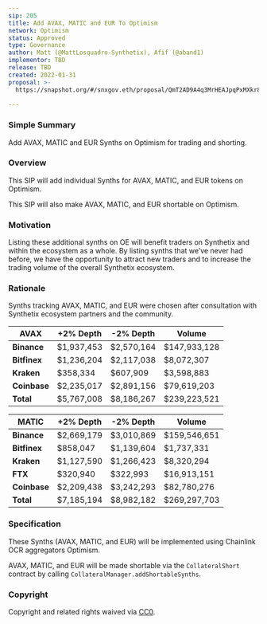 ```yaml
---
sip: 205
title: Add AVAX, MATIC and EUR To Optimism
network: Optimism
status: Approved
type: Governance
author: Matt (@MattLosquadro-Synthetix), Afif (@aband1)
implementor: TBD
release: TBD 
created: 2022-01-31
proposal: >-
  https://snapshot.org/#/snxgov.eth/proposal/QmT2AD9A4q3MrHEAJpqPxMXkr8YiRiueuYtUTghgzga9sd
  
---
```


### Simple Summary

Add AVAX, MATIC and EUR Synths on Optimism for trading and shorting.

### Overview

This SIP will add individual Synths for AVAX, MATIC, and EUR tokens on Optimism.

This SIP will also make AVAX, MATIC, and EUR shortable on Optimism.

### Motivation

Listing these additional synths on OE will benefit traders on Synthetix and within the ecosystem as a whole. By listing synths that we’ve never had before, we have the opportunity to attract new traders and to increase the trading volume of the overall Synthetix ecosystem.

### Rationale

Synths tracking AVAX, MATIC, and EUR  were chosen after consultation with Synthetix ecosystem partners and the community.

| AVAX         	| **+2% Depth** 	| **-2% Depth** 	| **Volume**   	|
|--------------	|---------------	|---------------	|--------------	|
| **Binance**  	|   $1,937,453  	|   $2,570,164  	| $147,933,128 	|
| **Bitfinex** 	|   $1,236,204  	|   $2,117,038  	|  $8,072,307  	|
| **Kraken**   	|    $358,334   	|    $607,909   	|  $3,598,883  	|
| **Coinbase** 	|   $2,235,017  	|   $2,891,156  	|  $79,619,203 	|
| **Total**    	|   $5,767,008  	|   $8,186,267  	| $239,223,521 	|


| **MATIC**    	| **+2% Depth** 	| **-2% Depth** 	| **Volume**   	|
|--------------	|---------------	|---------------	|--------------	|
| **Binance**  	| $2,669,179    	| $3,010,869    	| $159,546,651 	|
| **Bitfinex** 	| $858,047      	| $1,139,604    	| $1,737,331   	|
| **Kraken**   	| $1,127,590    	| $1,266,423    	| $8,320,294   	|
| **FTX**      	| $320,940      	| $322,993      	| $16,913,151  	|
| **Coinbase** 	| $2,209,438    	| $3,242,293    	| $82,780,276  	|
| **Total**    	| $7,185,194    	| $8,982,182    	| $269,297,703 	|

### Specification

These Synths (AVAX, MATIC, and EUR) will be implemented using Chainlink OCR aggregators Optimism.

AVAX, MATIC, and EUR will be made shortable via the `CollateralShort` contract by calling `CollateralManager.addShortableSynths`.

### Copyright

Copyright and related rights waived via [CC0](https://creativecommons.org/publicdomain/zero/1.0/).

